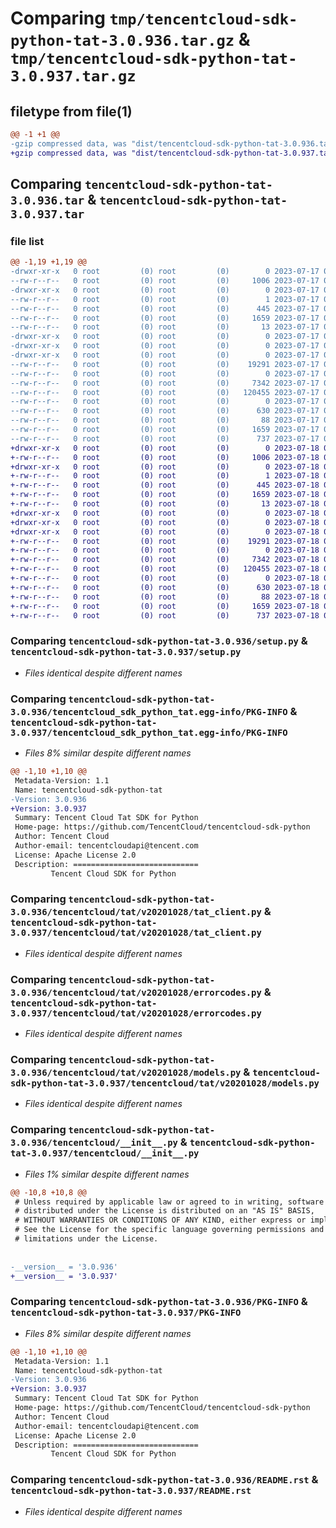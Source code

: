 # Comparing `tmp/tencentcloud-sdk-python-tat-3.0.936.tar.gz` & `tmp/tencentcloud-sdk-python-tat-3.0.937.tar.gz`

## filetype from file(1)

```diff
@@ -1 +1 @@
-gzip compressed data, was "dist/tencentcloud-sdk-python-tat-3.0.936.tar", last modified: Mon Jul 17 00:35:05 2023, max compression
+gzip compressed data, was "dist/tencentcloud-sdk-python-tat-3.0.937.tar", last modified: Tue Jul 18 00:30:53 2023, max compression
```

## Comparing `tencentcloud-sdk-python-tat-3.0.936.tar` & `tencentcloud-sdk-python-tat-3.0.937.tar`

### file list

```diff
@@ -1,19 +1,19 @@
-drwxr-xr-x   0 root         (0) root         (0)        0 2023-07-17 00:35:05.000000 tencentcloud-sdk-python-tat-3.0.936/
--rw-r--r--   0 root         (0) root         (0)     1006 2023-07-17 00:35:05.000000 tencentcloud-sdk-python-tat-3.0.936/setup.py
-drwxr-xr-x   0 root         (0) root         (0)        0 2023-07-17 00:35:05.000000 tencentcloud-sdk-python-tat-3.0.936/tencentcloud_sdk_python_tat.egg-info/
--rw-r--r--   0 root         (0) root         (0)        1 2023-07-17 00:35:05.000000 tencentcloud-sdk-python-tat-3.0.936/tencentcloud_sdk_python_tat.egg-info/dependency_links.txt
--rw-r--r--   0 root         (0) root         (0)      445 2023-07-17 00:35:05.000000 tencentcloud-sdk-python-tat-3.0.936/tencentcloud_sdk_python_tat.egg-info/SOURCES.txt
--rw-r--r--   0 root         (0) root         (0)     1659 2023-07-17 00:35:05.000000 tencentcloud-sdk-python-tat-3.0.936/tencentcloud_sdk_python_tat.egg-info/PKG-INFO
--rw-r--r--   0 root         (0) root         (0)       13 2023-07-17 00:35:05.000000 tencentcloud-sdk-python-tat-3.0.936/tencentcloud_sdk_python_tat.egg-info/top_level.txt
-drwxr-xr-x   0 root         (0) root         (0)        0 2023-07-17 00:35:05.000000 tencentcloud-sdk-python-tat-3.0.936/tencentcloud/
-drwxr-xr-x   0 root         (0) root         (0)        0 2023-07-17 00:35:05.000000 tencentcloud-sdk-python-tat-3.0.936/tencentcloud/tat/
-drwxr-xr-x   0 root         (0) root         (0)        0 2023-07-17 00:35:05.000000 tencentcloud-sdk-python-tat-3.0.936/tencentcloud/tat/v20201028/
--rw-r--r--   0 root         (0) root         (0)    19291 2023-07-17 00:35:05.000000 tencentcloud-sdk-python-tat-3.0.936/tencentcloud/tat/v20201028/tat_client.py
--rw-r--r--   0 root         (0) root         (0)        0 2023-07-17 00:35:05.000000 tencentcloud-sdk-python-tat-3.0.936/tencentcloud/tat/v20201028/__init__.py
--rw-r--r--   0 root         (0) root         (0)     7342 2023-07-17 00:35:05.000000 tencentcloud-sdk-python-tat-3.0.936/tencentcloud/tat/v20201028/errorcodes.py
--rw-r--r--   0 root         (0) root         (0)   120455 2023-07-17 00:35:05.000000 tencentcloud-sdk-python-tat-3.0.936/tencentcloud/tat/v20201028/models.py
--rw-r--r--   0 root         (0) root         (0)        0 2023-07-17 00:35:05.000000 tencentcloud-sdk-python-tat-3.0.936/tencentcloud/tat/__init__.py
--rw-r--r--   0 root         (0) root         (0)      630 2023-07-17 00:35:05.000000 tencentcloud-sdk-python-tat-3.0.936/tencentcloud/__init__.py
--rw-r--r--   0 root         (0) root         (0)       88 2023-07-17 00:35:05.000000 tencentcloud-sdk-python-tat-3.0.936/setup.cfg
--rw-r--r--   0 root         (0) root         (0)     1659 2023-07-17 00:35:05.000000 tencentcloud-sdk-python-tat-3.0.936/PKG-INFO
--rw-r--r--   0 root         (0) root         (0)      737 2023-07-17 00:35:05.000000 tencentcloud-sdk-python-tat-3.0.936/README.rst
+drwxr-xr-x   0 root         (0) root         (0)        0 2023-07-18 00:30:53.000000 tencentcloud-sdk-python-tat-3.0.937/
+-rw-r--r--   0 root         (0) root         (0)     1006 2023-07-18 00:30:53.000000 tencentcloud-sdk-python-tat-3.0.937/setup.py
+drwxr-xr-x   0 root         (0) root         (0)        0 2023-07-18 00:30:53.000000 tencentcloud-sdk-python-tat-3.0.937/tencentcloud_sdk_python_tat.egg-info/
+-rw-r--r--   0 root         (0) root         (0)        1 2023-07-18 00:30:53.000000 tencentcloud-sdk-python-tat-3.0.937/tencentcloud_sdk_python_tat.egg-info/dependency_links.txt
+-rw-r--r--   0 root         (0) root         (0)      445 2023-07-18 00:30:53.000000 tencentcloud-sdk-python-tat-3.0.937/tencentcloud_sdk_python_tat.egg-info/SOURCES.txt
+-rw-r--r--   0 root         (0) root         (0)     1659 2023-07-18 00:30:53.000000 tencentcloud-sdk-python-tat-3.0.937/tencentcloud_sdk_python_tat.egg-info/PKG-INFO
+-rw-r--r--   0 root         (0) root         (0)       13 2023-07-18 00:30:53.000000 tencentcloud-sdk-python-tat-3.0.937/tencentcloud_sdk_python_tat.egg-info/top_level.txt
+drwxr-xr-x   0 root         (0) root         (0)        0 2023-07-18 00:30:53.000000 tencentcloud-sdk-python-tat-3.0.937/tencentcloud/
+drwxr-xr-x   0 root         (0) root         (0)        0 2023-07-18 00:30:53.000000 tencentcloud-sdk-python-tat-3.0.937/tencentcloud/tat/
+drwxr-xr-x   0 root         (0) root         (0)        0 2023-07-18 00:30:53.000000 tencentcloud-sdk-python-tat-3.0.937/tencentcloud/tat/v20201028/
+-rw-r--r--   0 root         (0) root         (0)    19291 2023-07-18 00:30:53.000000 tencentcloud-sdk-python-tat-3.0.937/tencentcloud/tat/v20201028/tat_client.py
+-rw-r--r--   0 root         (0) root         (0)        0 2023-07-18 00:30:53.000000 tencentcloud-sdk-python-tat-3.0.937/tencentcloud/tat/v20201028/__init__.py
+-rw-r--r--   0 root         (0) root         (0)     7342 2023-07-18 00:30:53.000000 tencentcloud-sdk-python-tat-3.0.937/tencentcloud/tat/v20201028/errorcodes.py
+-rw-r--r--   0 root         (0) root         (0)   120455 2023-07-18 00:30:53.000000 tencentcloud-sdk-python-tat-3.0.937/tencentcloud/tat/v20201028/models.py
+-rw-r--r--   0 root         (0) root         (0)        0 2023-07-18 00:30:53.000000 tencentcloud-sdk-python-tat-3.0.937/tencentcloud/tat/__init__.py
+-rw-r--r--   0 root         (0) root         (0)      630 2023-07-18 00:30:53.000000 tencentcloud-sdk-python-tat-3.0.937/tencentcloud/__init__.py
+-rw-r--r--   0 root         (0) root         (0)       88 2023-07-18 00:30:53.000000 tencentcloud-sdk-python-tat-3.0.937/setup.cfg
+-rw-r--r--   0 root         (0) root         (0)     1659 2023-07-18 00:30:53.000000 tencentcloud-sdk-python-tat-3.0.937/PKG-INFO
+-rw-r--r--   0 root         (0) root         (0)      737 2023-07-18 00:30:53.000000 tencentcloud-sdk-python-tat-3.0.937/README.rst
```

### Comparing `tencentcloud-sdk-python-tat-3.0.936/setup.py` & `tencentcloud-sdk-python-tat-3.0.937/setup.py`

 * *Files identical despite different names*

### Comparing `tencentcloud-sdk-python-tat-3.0.936/tencentcloud_sdk_python_tat.egg-info/PKG-INFO` & `tencentcloud-sdk-python-tat-3.0.937/tencentcloud_sdk_python_tat.egg-info/PKG-INFO`

 * *Files 8% similar despite different names*

```diff
@@ -1,10 +1,10 @@
 Metadata-Version: 1.1
 Name: tencentcloud-sdk-python-tat
-Version: 3.0.936
+Version: 3.0.937
 Summary: Tencent Cloud Tat SDK for Python
 Home-page: https://github.com/TencentCloud/tencentcloud-sdk-python
 Author: Tencent Cloud
 Author-email: tencentcloudapi@tencent.com
 License: Apache License 2.0
 Description: ============================
         Tencent Cloud SDK for Python
```

### Comparing `tencentcloud-sdk-python-tat-3.0.936/tencentcloud/tat/v20201028/tat_client.py` & `tencentcloud-sdk-python-tat-3.0.937/tencentcloud/tat/v20201028/tat_client.py`

 * *Files identical despite different names*

### Comparing `tencentcloud-sdk-python-tat-3.0.936/tencentcloud/tat/v20201028/errorcodes.py` & `tencentcloud-sdk-python-tat-3.0.937/tencentcloud/tat/v20201028/errorcodes.py`

 * *Files identical despite different names*

### Comparing `tencentcloud-sdk-python-tat-3.0.936/tencentcloud/tat/v20201028/models.py` & `tencentcloud-sdk-python-tat-3.0.937/tencentcloud/tat/v20201028/models.py`

 * *Files identical despite different names*

### Comparing `tencentcloud-sdk-python-tat-3.0.936/tencentcloud/__init__.py` & `tencentcloud-sdk-python-tat-3.0.937/tencentcloud/__init__.py`

 * *Files 1% similar despite different names*

```diff
@@ -10,8 +10,8 @@
 # Unless required by applicable law or agreed to in writing, software
 # distributed under the License is distributed on an "AS IS" BASIS,
 # WITHOUT WARRANTIES OR CONDITIONS OF ANY KIND, either express or implied.
 # See the License for the specific language governing permissions and
 # limitations under the License.
 
 
-__version__ = '3.0.936'
+__version__ = '3.0.937'
```

### Comparing `tencentcloud-sdk-python-tat-3.0.936/PKG-INFO` & `tencentcloud-sdk-python-tat-3.0.937/PKG-INFO`

 * *Files 8% similar despite different names*

```diff
@@ -1,10 +1,10 @@
 Metadata-Version: 1.1
 Name: tencentcloud-sdk-python-tat
-Version: 3.0.936
+Version: 3.0.937
 Summary: Tencent Cloud Tat SDK for Python
 Home-page: https://github.com/TencentCloud/tencentcloud-sdk-python
 Author: Tencent Cloud
 Author-email: tencentcloudapi@tencent.com
 License: Apache License 2.0
 Description: ============================
         Tencent Cloud SDK for Python
```

### Comparing `tencentcloud-sdk-python-tat-3.0.936/README.rst` & `tencentcloud-sdk-python-tat-3.0.937/README.rst`

 * *Files identical despite different names*

